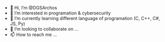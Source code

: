 - 👋 Hi, I’m @DGSArchos
- 👀 I’m interested in programation & cybersecurity
- 🌱 I’m currently learning different language of programation (C, C++, C#, JS, Py)
- 💞️ I’m looking to collaborate on ...
- 📫 How to reach me ...

<!---
DGSArchos/DGSArchos is a ✨ special ✨ repository because its `README.md` (this file) appears on your GitHub profile.
You can click the Preview link to take a look at your changes.
--->
